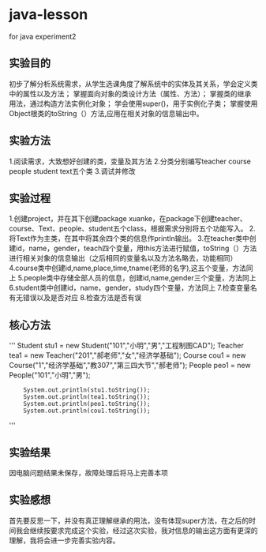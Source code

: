 # java-lesson
for java experiment2


## 实验目的
初步了解分析系统需求，从学生选课角度了解系统中的实体及其关系，学会定义类中的属性以及方法；
掌握面向对象的类设计方法（属性、方法）；
掌握类的继承用法，通过构造方法实例化对象；
学会使用super()，用于实例化子类；
掌握使用Object根类的toString（）方法,应用在相关对象的信息输出中。


## 实验方法
1.阅读需求，大致想好创建的类，变量及其方法
2.分类分别编写teacher  course people student text五个类
3.调试并修改

## 实验过程
1.创建project，并在其下创建package xuanke，在package下创建teacher、course、Text、people、student五个class，根据需求分别将五个功能写入。
2.将Text作为主类，在其中将其余四个类的信息作println输出。
3.在teacher类中创建id，name，gender，teach四个变量，用this方法进行赋值，toString（）方法进行相关对象的信息输出（之后相同的变量名以及方法名略去，功能相同）
4.course类中创建id,name,place,time,tname(老师的名字),这五个变量，方法同上
5.people类中存储全部人员的信息，创建id,name,gender三个变量，方法同上
6.student类中创建id，name，gender，study四个变量，方法同上
7.检查变量名有无错误以及是否对应
8.检查方法是否有误

## 核心方法
'''
    Student stu1 = new Student("101","小明","男","工程制图CAD");
		Teacher tea1 = new Teacher("201","郝老师","女","经济学基础");
		Course cou1 = new Course("1","经济学基础","教307","第三四大节","郝老师");
		People peo1 = new People("101","小明","男");
		
		System.out.println(stu1.toString());
		System.out.println(tea1.toString());
		System.out.println(peo1.toString());
		System.out.println(cou1.toString());
'''

## 实验结果
因电脑问题结果未保存，故障处理后将马上完善本项

## 实验感想
首先要反思一下，并没有真正理解继承的用法，没有体现super方法，在之后的时间我会继续按要求完成这个实验，经过这次实验，我对信息的输出这方面有更深的理解，我将会进一步完善实验内容。

